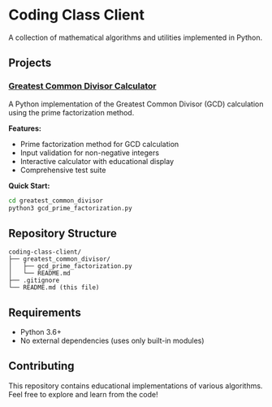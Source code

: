 # Coding Class Client

A collection of mathematical algorithms and utilities implemented in Python.

## Projects

### [Greatest Common Divisor Calculator](./greatest_common_divisor/)

A Python implementation of the Greatest Common Divisor (GCD) calculation using the prime factorization method.

**Features:**
- Prime factorization method for GCD calculation
- Input validation for non-negative integers
- Interactive calculator with educational display
- Comprehensive test suite

**Quick Start:**
```bash
cd greatest_common_divisor
python3 gcd_prime_factorization.py
```

## Repository Structure

```
coding-class-client/
├── greatest_common_divisor/
│   ├── gcd_prime_factorization.py
│   └── README.md
├── .gitignore
└── README.md (this file)
```

## Requirements

- Python 3.6+
- No external dependencies (uses only built-in modules)

## Contributing

This repository contains educational implementations of various algorithms. Feel free to explore and learn from the code!
